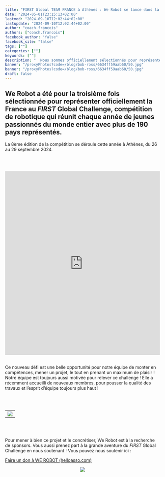 ```yaml
---
title: "FIRST Global TEAM FRANCE à Athènes : We Robot se lance dans la compétition ! "
date: "2024-05-01T23:15:13+02:00"
lastmod: "2024-09-10T12:02:44+02:00"
lastupdate: "2024-09-10T12:02:44+02:00"
author: "coach.francois"
authors: ["coach.francois"]
facebook_author: "false"
facebook_site: "false"
tags: [""]
categories: [""]
keywords: [""]
description: "  Nous sommes officiellement sélectionnés pour représenter la France aux 8ème « Jeux Olympiques » de la robotique du FIRST Global Challenge à Athènes du 26 au 29 septembre 2024 "
baneer: "/proxyPhotos?code=/blog/bob-ross/6634ff59aab60/50.jpg"
banner: "/proxyPhotos?code=/blog/bob-ross/6634ff59aab60/50.jpg"
draft: false
---
```

## We Robot a été pour la troisième fois sélectionnée pour représenter officiellement la France au <i>FIRST</i> Global Challenge, compétition de robotique qui réunit chaque année de jeunes passionnés du monde entier avec plus de 190 pays représentés. 

La 8ème édition de la compétition se déroule cette année à Athènes, du 26 au 29 septembre 2024.

<br><br>
<iframe class="youtube-player" width="100%" height="597" src="https://www.youtube.com/embed/MAF51J53uoE?
version=3&amp;rel=1&amp;showsearch=0&amp;showinfo=1&amp;iv_load_policy=1&amp;fs=1&amp;hl=fr-FR&amp;autohide=2&amp;wmode=transparent" allowfullscreen="true" style="border:0;" sandbox="allow-scripts allow-same-origin allow-popups allow-presentation allow-popups-to-escape-sandbox"></iframe>
<br><br>
 
Ce nouveau défi est une belle opportunité pour notre équipe de monter en compétences, mener un projet, le tout en prenant un maximum de plaisir ! Notre équipe est toujours aussi motivée pour relever ce challenge ! Elle a récemment accueilli de nouveaux membres, pour pousser la qualité des travaux et l’esprit d’équipe toujours plus haut !

<br><br>
<center>
<table>
    <tr>
        <td><img src="https://werobot.fr/posts/Trombinoscope.png"></td>
    </tr>
</table>
</center>
<br><br>

Pour mener à bien ce projet et le concrétiser, We Robot est à la recherche de sponsors. Vous aussi prenez part à la grande aventure du <i>FIRST</i> Global Challenge en nous soutenant ! Vous pouvez nous soutenir ici :
<!--hyperlien vers une page Web-->

<a href="https://www.helloasso.com/associations/we-robot/formulaires/1"
   title="soutenir We Robot">  

Faire un don à WE ROBOT (helloasso.com)
</a>

<center>
<div style="width: 100%">
<img src="/proxyPhotos?code=/blog/bob-ross/6509b99fa50d9/50.jpg">
</div>
</center>

    


